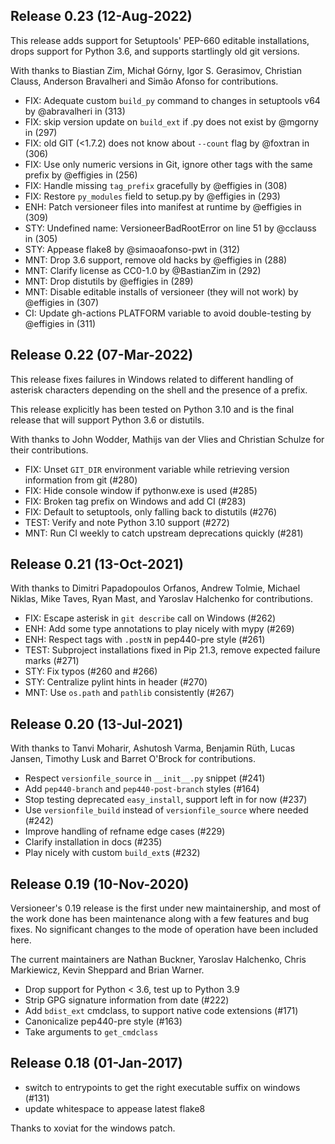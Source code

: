 ## Release 0.23 (12-Aug-2022)

This release adds support for Setuptools' PEP-660 editable installations,
drops support for Python 3.6, and supports startlingly old git versions.

With thanks to Biastian Zim, Michał Górny, Igor S. Gerasimov, Christian Clauss,
Anderson Bravalheri and Simão Afonso for contributions.

* FIX: Adequate custom `build_py` command to changes in setuptools v64 by @abravalheri in (313)
* FIX: skip version update on `build_ext` if .py does not exist by @mgorny in (297)
* FIX: old GIT (<1.7.2) does not know about `--count` flag by @foxtran in (306)
* FIX: Use only numeric versions in Git, ignore other tags with the same prefix by @effigies in (256)
* FIX: Handle missing `tag_prefix` gracefully by @effigies in (308)
* FIX: Restore `py_modules` field to setup.py by @effigies in (293)
* ENH: Patch versioneer files into manifest at runtime by @effigies in (309)
* STY: Undefined name: VersioneerBadRootError on line 51 by @cclauss in (305)
* STY: Appease flake8 by @simaoafonso-pwt in (312)
* MNT: Drop 3.6 support, remove old hacks by @effigies in (288)
* MNT: Clarify license as CC0-1.0 by @BastianZim in (292)
* MNT: Drop distutils by @effigies in (289)
* MNT: Disable editable installs of versioneer (they will not work) by @effigies in (307)
* CI: Update gh-actions PLATFORM variable to avoid double-testing by @effigies in (311)

## Release 0.22 (07-Mar-2022)

This release fixes failures in Windows related to different handling of
asterisk characters depending on the shell and the presence of a prefix.

This release explicitly has been tested on Python 3.10 and is the final
release that will support Python 3.6 or distutils.

With thanks to John Wodder, Mathijs van der Vlies and Christian Schulze for
their contributions.

* FIX: Unset `GIT_DIR` environment variable while retrieving version information from git (#280)
* FIX: Hide console window if pythonw.exe is used (#285)
* FIX: Broken tag prefix on Windows and add CI (#283)
* FIX: Default to setuptools, only falling back to distutils (#276)
* TEST: Verify and note Python 3.10 support (#272)
* MNT: Run CI weekly to catch upstream deprecations quickly (#281)

## Release 0.21 (13-Oct-2021)

With thanks to Dimitri Papadopoulos Orfanos, Andrew Tolmie, Michael Niklas,
Mike Taves, Ryan Mast, and Yaroslav Halchenko for contributions.

* FIX: Escape asterisk in `git describe` call on Windows (#262)
* ENH: Add some type annotations to play nicely with mypy (#269)
* ENH: Respect tags with `.postN` in pep440-pre style (#261)
* TEST: Subproject installations fixed in Pip 21.3, remove expected failure marks (#271)
* STY: Fix typos (#260 and #266)
* STY: Centralize pylint hints in header (#270)
* MNT: Use `os.path` and `pathlib` consistently (#267)

## Release 0.20 (13-Jul-2021)

With thanks to Tanvi Moharir, Ashutosh Varma, Benjamin Rüth, Lucas Jansen,
Timothy Lusk and Barret O'Brock for contributions.

* Respect `versionfile_source` in `__init__.py` snippet (#241)
* Add `pep440-branch` and `pep440-post-branch` styles (#164)
* Stop testing deprecated `easy_install`, support left in for now (#237)
* Use `versionfile_build` instead of `versionfile_source` where needed (#242)
* Improve handling of refname edge cases (#229)
* Clarify installation in docs (#235)
* Play nicely with custom `build_ext`s (#232)

## Release 0.19 (10-Nov-2020)

Versioneer's 0.19 release is the first under new maintainership, and most of the work
done has been maintenance along with a few features and bug fixes. No significant
changes to the mode of operation have been included here.

The current maintainers are Nathan Buckner, Yaroslav Halchenko, Chris Markiewicz,
Kevin Sheppard and Brian Warner.

* Drop support for Python < 3.6, test up to Python 3.9
* Strip GPG signature information from date (#222)
* Add `bdist_ext` cmdclass, to support native code extensions (#171)
* Canonicalize pep440-pre style (#163)
* Take arguments to `get_cmdclass`

## Release 0.18 (01-Jan-2017)

* switch to entrypoints to get the right executable suffix on windows (#131)
* update whitespace to appease latest flake8

Thanks to xoviat for the windows patch.
